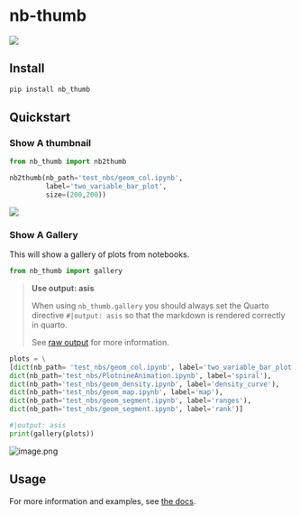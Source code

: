 # nb-thumb

<!-- WARNING: THIS FILE WAS AUTOGENERATED! DO NOT EDIT! -->

<div>

[![](https://github.com/fastai/nb-thumb/actions/workflows/test.yaml/badge.svg)](https://github.com/fastai/nb-thumb/actions/workflows/test.yaml)

</div>

## Install

``` sh
pip install nb_thumb
```

## Quickstart

### Show A thumbnail

``` python
from nb_thumb import nb2thumb
```

``` python
nb2thumb(nb_path='test_nbs/geom_col.ipynb', 
         label='two_variable_bar_plot',
         size=(200,200))
```

![](index_files/figure-commonmark/cell-3-output-1.png)

### Show A Gallery

This will show a gallery of plots from notebooks.

``` python
from nb_thumb import gallery
```

<div>

> **Use output: asis**
>
> When using `nb_thumb.gallery` you should always set the Quarto
> directive `#|output: asis` so that the markdown is rendered correctly
> in quarto.
>
> See [raw
> output](https://quarto.org/docs/computations/execution-options.html#raw-output)
> for more information.

</div>

``` python
plots = \
[dict(nb_path= 'test_nbs/geom_col.ipynb', label='two_variable_bar_plot'),
dict(nb_path='test_nbs/PlotnineAnimation.ipynb', label='spiral'),
dict(nb_path='test_nbs/geom_density.ipynb', label='density_curve'),
dict(nb_path='test_nbs/geom_map.ipynb', label='map'),
dict(nb_path='test_nbs/geom_segment.ipynb', label='ranges'),
dict(nb_path='test_nbs/geom_segment.ipynb', label='rank')]
```

``` python
#|output: asis
print(gallery(plots))
```

![image.png](index_files/figure-commonmark/cell-13-1-f2854a9b-19e7-4f38-ae0b-894462a88e09.png)

## Usage

For more information and examples, see [the
docs](https://fastai.github.io/).
